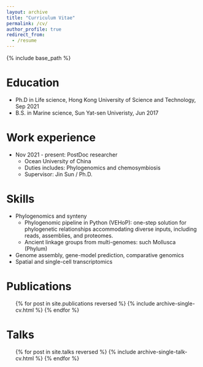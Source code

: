```yaml
---
layout: archive
title: "Curriculum Vitae"
permalink: /cv/
author_profile: true
redirect_from:
  - /resume
---
```


{% include base_path %}

Education
======
* Ph.D in Life science, Hong Kong University of Science and Technology, Sep 2021
* B.S. in Marine science, Sun Yat-sen Univeristy, Jun 2017

Work experience
======
* Nov 2021 - present: PostDoc researcher
  * Ocean University of China
  * Duties includes: Phylogenomics and chemosymbiosis
  * Supervisor: Jin Sun / Ph.D.

  
Skills
======
* Phylogenomics and synteny
  * Phylogenomic pipeline in Python (VEHoP): one-step solution for phylogenetic relationships accommodating diverse inputs, including reads, assemblies, and proteomes.
  * Ancient linkage groups from multi-genomes: such Mollusca (Phylum)
* Genome assembly, gene-model prediction, comparative genomics
* Spatial and single-cell transcriptomics
 
Publications
======
  <ul>{% for post in site.publications reversed %}
    {% include archive-single-cv.html %}
  {% endfor %}</ul>
  
Talks
======
  <ul>{% for post in site.talks reversed %}
    {% include archive-single-talk-cv.html  %}
  {% endfor %}</ul>
  
